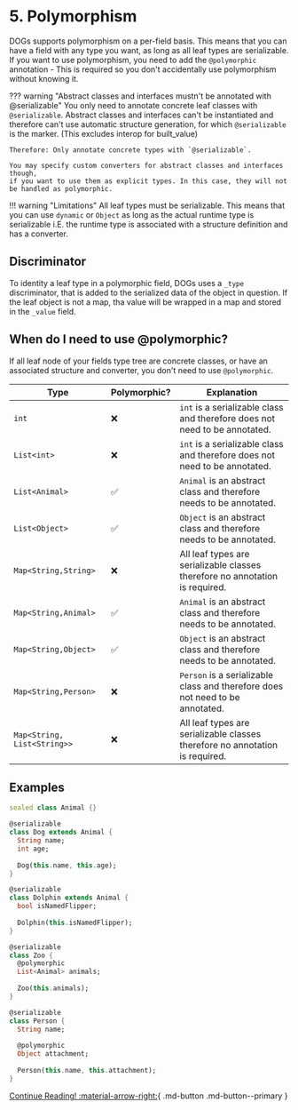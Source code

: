 # 5. Polymorphism
DOGs supports polymorphism on a per-field basis. This means that you can have a field with any type
you want, as long as all leaf types are serializable. If you want to use polymorphism, you need to
add the `@polymorphic` annotation - This is required so you don't accidentally use polymorphism
without knowing it.

??? warning "Abstract classes and interfaces mustn't be annotated with @serializable"
    You only need to annotate concrete leaf classes with `@serializable`. Abstract classes and interfaces
    can't be instantiated and therefore can't use automatic structure generation, for which
    `@serializable` is the marker. (This excludes interop for built_value)

    Therefore: Only annotate concrete types with `@serializable`.

    You may specify custom converters for abstract classes and interfaces though,
    if you want to use them as explicit types. In this case, they will not be handled as polymorphic.

!!! warning "Limitations"
    All leaf types must be serializable. This means that you can use `dynamic` or `Object` as long as
    the actual runtime type is serializable i.E. the runtime type is associated with a structure definition
    and has a converter.

## Discriminator
To identity a leaf type in a polymorphic field, DOGs uses a `_type` discriminator, that is added
to the serialized data of the object in question. If the leaf object is not a map, tha value will
be wrapped in a map and stored in the `_value` field.

## When do I need to use @polymorphic?
If all leaf node of your fields type tree are concrete classes, or have an associated structure
and converter, you don't need to use `@polymorphic`.

| Type                        | Polymorphic?       | Explanation                                                                   |
|-----------------------------|--------------------|-------------------------------------------------------------------------------|
| `int`                       | :x:                | `int` is a serializable class and therefore does not need to be annotated.    |
| `List<int>`                 | :x:                | `int` is a serializable class and therefore does not need to be annotated.    |
| `List<Animal>`              | :white_check_mark: | `Animal` is an abstract class and therefore needs to be annotated.            |
| `List<Object>`              | :white_check_mark: | `Object` is an abstract class and therefore needs to be annotated.            |
| `Map<String,String>`        | :x:                | All leaf types are serializable classes therefore no annotation is required.  |
| `Map<String,Animal>`        | :white_check_mark: | `Animal` is an abstract class and therefore needs to be annotated.            |
| `Map<String,Object>`        | :white_check_mark: | `Object` is an abstract class and therefore needs to be annotated.            |
| `Map<String,Person>`        | :x:                | `Person` is a serializable class and therefore does not need to be annotated. |
| `Map<String, List<String>>` | :x:                | All leaf types are serializable classes therefore no annotation is required.  |



## Examples
```dart title="Sealed Classes"
sealed class Animal {}

@serializable
class Dog extends Animal {
  String name;
  int age;
  
  Dog(this.name, this.age);
}

@serializable
class Dolphin extends Animal {
  bool isNamedFlipper;
  
  Dolphin(this.isNamedFlipper);
}

@serializable
class Zoo {
  @polymorphic
  List<Animal> animals;
  
  Zoo(this.animals);
}
```

```dart title="Object Field"
@serializable
class Person {
  String name;
  
  @polymorphic
  Object attachment;
  
  Person(this.name, this.attachment);
}

```

[Continue Reading! :material-arrow-right:](/converters/){ .md-button .md-button--primary }